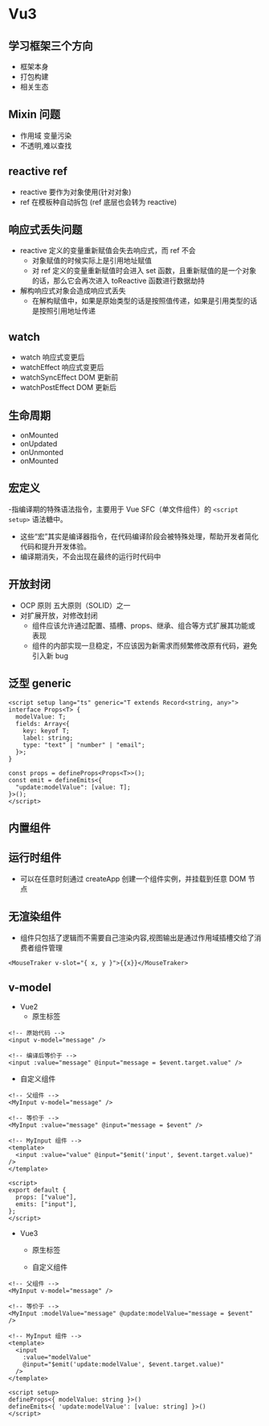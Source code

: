 # Vu3

## 学习框架三个方向

- 框架本身
- 打包构建
- 相关生态

## Mixin 问题

- 作用域 变量污染
- 不透明,难以查找

## reactive ref

- reactive 要作为对象使用(针对对象)
- ref 在模板种自动拆包 (ref 底层也会转为 reactive)

## 响应式丢失问题

- reactive 定义的变量重新赋值会失去响应式，而 ref 不会
  - 对象赋值的时候实际上是引用地址赋值
  - 对 ref 定义的变量重新赋值时会进入 set 函数，且重新赋值的是一个对象的话，那么它会再次进入 toReactive 函数进行数据劫持
- 解构响应式对象会造成响应式丢失
  - 在解构赋值中，如果是原始类型的话是按照值传递，如果是引用类型的话是按照引用地址传递

## watch

- watch 响应式变更后
- watchEffect 响应式变更后
- watchSyncEffect DOM 更新前
- watchPostEffect DOM 更新后

## 生命周期

- onMounted
- onUpdated
- onUnmonted
- onMounted

## 宏定义

-指编译期的特殊语法指令，主要用于 Vue SFC（单文件组件）的 `<script setup>` 语法糖中。

- 这些“宏”其实是编译器指令，在代码编译阶段会被特殊处理，帮助开发者简化代码和提升开发体验。
- 编译期消失，不会出现在最终的运行时代码中

## 开放封闭

- OCP 原则 五大原则（SOLID）之一
- 对扩展开放，对修改封闭
  - 组件应该允许通过配置、插槽、props、继承、组合等方式扩展其功能或表现
  - 组件的内部实现一旦稳定，不应该因为新需求而频繁修改原有代码，避免引入新 bug

## 泛型 generic

```vue
<script setup lang="ts" generic="T extends Record<string, any>">
interface Props<T> {
  modelValue: T;
  fields: Array<{
    key: keyof T;
    label: string;
    type: "text" | "number" | "email";
  }>;
}

const props = defineProps<Props<T>>();
const emit = defineEmits<{
  "update:modelValue": [value: T];
}>();
</script>
```

## 内置组件

## 运行时组件

- 可以在任意时刻通过 createApp 创建一个组件实例，并挂载到任意 DOM 节点

## 无渲染组件

- 组件只包括了逻辑而不需要自己渲染内容,视图输出是通过作用域插槽交给了消费者组件管理

```vue
<MouseTraker v-slot="{ x, y }">{{x}}</MouseTraker>
```

## v-model

- Vue2
  - 原生标签

```vue
<!-- 原始代码 -->
<input v-model="message" />

<!-- 编译后等价于 -->
<input :value="message" @input="message = $event.target.value" />
```

- 自定义组件

```vue
<!-- 父组件 -->
<MyInput v-model="message" />

<!-- 等价于 -->
<MyInput :value="message" @input="message = $event" />
```

```vue
<!-- MyInput 组件 -->
<template>
  <input :value="value" @input="$emit('input', $event.target.value)" />
</template>

<script>
export default {
  props: ["value"],
  emits: ["input"],
};
</script>
```

- Vue3

  - 原生标签

  - 自定义组件

```vue
<!-- 父组件 -->
<MyInput v-model="message" />

<!-- 等价于 -->
<MyInput :modelValue="message" @update:modelValue="message = $event" />
```

```vue
<!-- MyInput 组件 -->
<template>
  <input
    :value="modelValue"
    @input="$emit('update:modelValue', $event.target.value)"
  />
</template>

<script setup>
defineProps<{ modelValue: string }>()
defineEmits<{ 'update:modelValue': [value: string] }>()
</script>
```
